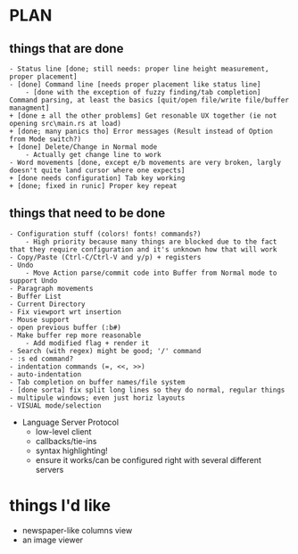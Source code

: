 # PLAN #
## things that are done ##
	- Status line [done; still needs: proper line height measurement, proper placement]
	- [done] Command line [needs proper placement like status line]
		- [done with the exception of fuzzy finding/tab completion] Command parsing, at least the basics [quit/open file/write file/buffer managment]
	+ [done ± all the other problems] Get resonable UX together (ie not opening src\main.rs at load)
	+ [done; many panics tho] Error messages (Result instead of Option from Mode switch?)
	+ [done] Delete/Change in Normal mode
		- Actually get change line to work
	- Word movements [done, except e/b movements are very broken, largly doesn't quite land cursor where one expects]
	+ [done needs configuration] Tab key working
	+ [done; fixed in runic] Proper key repeat


## things that need to be done ##
	- Configuration stuff (colors! fonts! commands?)
		- High priority because many things are blocked due to the fact that they require configuration and it's unknown how that will work
	- Copy/Paste (Ctrl-C/Ctrl-V and y/p) + registers
	- Undo
		- Move Action parse/commit code into Buffer from Normal mode to support Undo
	- Paragraph movements
	- Buffer List
	- Current Directory
	- Fix viewport wrt insertion
	- Mouse support
	- open previous buffer (:b#)
	- Make buffer rep more reasonable
		- Add modified flag + render it
	- Search (with regex) might be good; '/' command
	- :s ed command?
	- indentation commands (=, <<, >>)
	- auto-indentation
	- Tab completion on buffer names/file system
	- [done sorta] fix split long lines so they do normal, regular things
	- multipule windows; even just horiz layouts
	- VISUAL mode/selection

- Language Server Protocol
	- low-level client
	- callbacks/tie-ins
	- syntax highlighting!
	- ensure it works/can be configured right with several different servers

# things I'd like #
- newspaper-like columns view
- an image viewer

